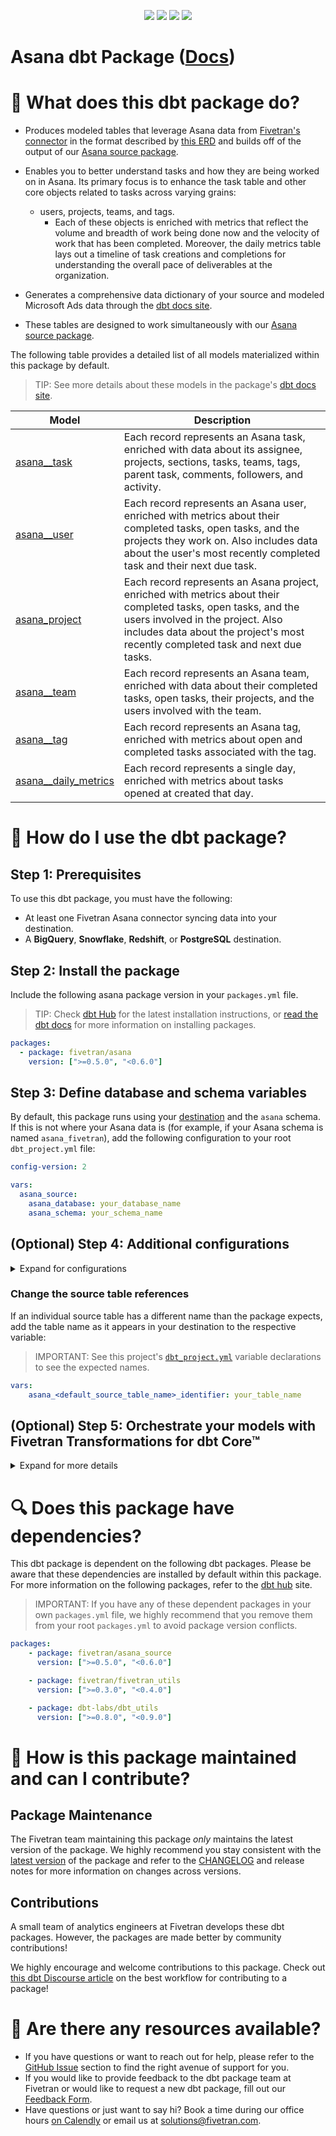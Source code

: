 <p align="center">
    <a alt="License"
        href="https://github.com/fivetran/dbt_asana_source/blob/main/LICENSE">
        <img src="https://img.shields.io/badge/License-Apache%202.0-blue.svg" /></a>
    <a alt="dbt-core">
        <img src="https://img.shields.io/badge/dbt_Core™_version->=1.0.0_<2.0.0-orange.svg" /></a>
    <a alt="Maintained?">
        <img src="https://img.shields.io/badge/Maintained%3F-yes-green.svg" /></a>
    <a alt="PRs">
        <img src="https://img.shields.io/badge/Contributions-welcome-blueviolet" /></a>
</p>

# Asana dbt Package ([Docs](https://fivetran.github.io/dbt_asana/))
# 📣 What does this dbt package do?

- Produces modeled tables that leverage Asana data from [Fivetran's connector](https://fivetran.com/docs/applications/asana) in the format described by [this ERD](https://fivetran.com/docs/applications/asana#schemainformation) and builds off of the output of our [Asana source package](https://github.com/fivetran/dbt_asana_source).

- Enables you to better understand tasks and how they are being worked on in Asana. Its primary focus is to enhance the task table and other core objects related to tasks across varying grains: 
  - users, projects, teams, and tags.
    - Each of these objects is enriched with metrics that reflect the volume and breadth of work being done now and the velocity of work that has been completed. Moreover, the daily metrics table lays out a timeline of task creations and completions for understanding the overall pace of deliverables at the organization.
- Generates a comprehensive data dictionary of your source and modeled Microsoft Ads data through the [dbt docs site](https://fivetran.github.io/dbt_asana/).
- These tables are designed to work simultaneously with our [Asana source package](https://github.com/fivetran/dbt_asana_source).

The following table provides a detailed list of all models materialized within this package by default. 
> TIP: See more details about these models in the package's [dbt docs site](https://fivetran.github.io/dbt_asana/#!/overview?g_v=1&g_e=seeds).

| **Model**                | **Description**                                                                                                                                |
| ------------------------ | ---------------------------------------------------------------------------------------------------------------------------------------------- |
| [asana__task](https://fivetran.github.io/dbt_asana/#!/model/model.asana.asana__task)             | Each record represents an Asana task, enriched with data about its assignee, projects, sections, tasks, teams, tags, parent task, comments, followers, and activity. |      
| [asana__user](https://fivetran.github.io/dbt_asana/#!/model/model.asana.asana__user)             | Each record represents an Asana user, enriched with metrics about their completed tasks, open tasks, and the projects they work on. Also includes data about the user's most recently completed task and their next due task. |
| [asana_project](https://fivetran.github.io/dbt_asana/#!/model/model.asana.asana__project)          | Each record represents an Asana project, enriched with metrics about their completed tasks, open tasks, and the users involved in the project. Also includes data about the project's most recently completed task and next due tasks. |
| [asana__team](https://fivetran.github.io/dbt_asana/#!/model/model.asana.asana__team)             | Each record represents an Asana team, enriched with data about their completed tasks, open tasks, their projects, and the users involved with the team. |
| [asana__tag](https://fivetran.github.io/dbt_asana/#!/model/model.asana.asana__tag)              | Each record represents an Asana tag, enriched with metrics about open and completed tasks associated with the tag. |
| [asana__daily_metrics](https://fivetran.github.io/dbt_asana/#!/model/model.asana.asana__daily_metrics)    | Each record represents a single day, enriched with metrics about tasks opened at created that day. |

# 🎯 How do I use the dbt package?
## Step 1: Prerequisites
To use this dbt package, you must have the following:

- At least one Fivetran Asana connector syncing data into your destination.
- A **BigQuery**, **Snowflake**, **Redshift**, or **PostgreSQL** destination.

## Step 2: Install the package
Include the following asana package version in your `packages.yml` file.
> TIP: Check [dbt Hub](https://hub.getdbt.com/) for the latest installation instructions, or [read the dbt docs](https://docs.getdbt.com/docs/package-management) for more information on installing packages.
```yaml
packages:
  - package: fivetran/asana
    version: [">=0.5.0", "<0.6.0"]
```

## Step 3: Define database and schema variables
By default, this package runs using your [destination](https://docs.getdbt.com/docs/running-a-dbt-project/using-the-command-line-interface/configure-your-profile) and the `asana` schema. If this is not where your Asana data is (for example, if your Asana schema is named `asana_fivetran`), add the following configuration to your root `dbt_project.yml` file:

```yml
config-version: 2

vars:
  asana_source:
    asana_database: your_database_name
    asana_schema: your_schema_name 
```

## (Optional) Step 4: Additional configurations
<details><summary>Expand for configurations</summary>

### Passing Through Additional Metrics 
This package allows users to include additional columns to the source task table.  To do this, include any additional columns to the `asana_source` pass-through variables to ensure the downstream columns are present.
>**Note** Please exercise due diligence when adding metrics to these models. The metrics added by default have been vetted by the Fivetran team maintaining this package for accuracy. There are metrics included within the source reports, for example metric averages, which may be inaccurately represented at the grain for reports created in this package. You will want to ensure whichever metrics you pass through are indeed appropriate to aggregate at the respective reporting levels provided in this package.
```yml
vars:
  asana_source:
    task_pass_through_columns: [custom_status, custom_department]
```

### Changing the Build Schema
By default this package will build the Asana staging models within a schema titled (<target_schema> + `_stg_asana`) and the Asana final models with a schema titled (<target_schema> + `_asana`) in your target database. If this is not where you would like your modeled Asana data to be written to, add the following configuration to your root `dbt_project.yml` file:

```yml
models:
  asana:
    +schema: my_new_schema_name # leave blank for just the target_schema
  asana_source:
    +schema: my_new_schema_name # leave blank for just the target_schema
```
</details>

### Change the source table references
If an individual source table has a different name than the package expects, add the table name as it appears in your destination to the respective variable:

> IMPORTANT: See this project's [`dbt_project.yml`](https://github.com/fivetran/dbt_asana_source/blob/main/dbt_project.yml) variable declarations to see the expected names.

```yml
vars:
    asana_<default_source_table_name>_identifier: your_table_name 
```

</details>

## (Optional) Step 5: Orchestrate your models with Fivetran Transformations for dbt Core™    
<details><summary>Expand for more details</summary>

Fivetran offers the ability for you to orchestrate your dbt project through [Fivetran Transformations for dbt Core™](https://fivetran.com/docs/transformations/dbt). Learn how to set up your project for orchestration through Fivetran in our [Transformations for dbt Core setup guides](https://fivetran.com/docs/transformations/dbt#setupguide).

</details>

# 🔍 Does this package have dependencies?
This dbt package is dependent on the following dbt packages. Please be aware that these dependencies are installed by default within this package. For more information on the following packages, refer to the [dbt hub](https://hub.getdbt.com/) site.
> IMPORTANT: If you have any of these dependent packages in your own `packages.yml` file, we highly recommend that you remove them from your root `packages.yml` to avoid package version conflicts.

```yml
packages:
    - package: fivetran/asana_source
      version: [">=0.5.0", "<0.6.0"]

    - package: fivetran/fivetran_utils
      version: [">=0.3.0", "<0.4.0"]

    - package: dbt-labs/dbt_utils
      version: [">=0.8.0", "<0.9.0"]
```
# 🙌 How is this package maintained and can I contribute?
## Package Maintenance
The Fivetran team maintaining this package _only_ maintains the latest version of the package. We highly recommend you stay consistent with the [latest version](https://hub.getdbt.com/fivetran/asana/latest/) of the package and refer to the [CHANGELOG](https://github.com/fivetran/dbt_asana/blob/main/CHANGELOG.md) and release notes for more information on changes across versions.

## Contributions
A small team of analytics engineers at Fivetran develops these dbt packages. However, the packages are made better by community contributions! 

We highly encourage and welcome contributions to this package. Check out [this dbt Discourse article](https://discourse.getdbt.com/t/contributing-to-a-dbt-package/657) on the best workflow for contributing to a package!

# 🏪 Are there any resources available?
- If you have questions or want to reach out for help, please refer to the [GitHub Issue](https://github.com/fivetran/dbt_asana/issues/new/choose) section to find the right avenue of support for you.
- If you would like to provide feedback to the dbt package team at Fivetran or would like to request a new dbt package, fill out our [Feedback Form](https://www.surveymonkey.com/r/DQ7K7WW).
- Have questions or just want to say hi? Book a time during our office hours [on Calendly](https://calendly.com/fivetran-solutions-team/fivetran-solutions-team-office-hours) or email us at solutions@fivetran.com.
